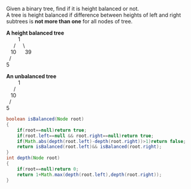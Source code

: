 
Given a binary tree, find if it is height balanced or not.   
A tree is height balanced if difference between heights of left and right subtrees is **not more than one** for all nodes of tree. 

**A height balanced tree**  
        1  
     /     \  
   10      39  
  /  
5

**An unbalanced tree**  
        1  
     /      
   10     
  /  
5

```java
boolean isBalanced(Node root)
{
	if(root==null)return true;
	if(root.left==null && root.right==null)return true;
	if(Math.abs(depth(root.left)-depth(root.right))>1)return false;
	return isBalanced(root.left)&& isBalanced(root.right);
}
int depth(Node root)
{
	if(root==null)return 0;
	return 1+Math.max(depth(root.left),depth(root.right));
}
```
